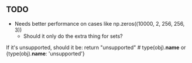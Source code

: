 ## TODO
* Needs better performance on cases like np.zeros((10000, 2, 256, 256, 3))
  * Should it only do the extra thing for sets?

If it's unsupported, should it be:
return "unsupported"  # type(obj).__name__ or {type(obj).__name__: 'unsupported'}
